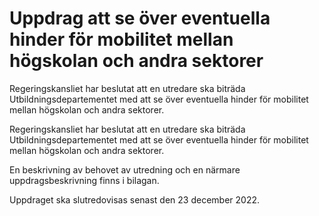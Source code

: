 # Uppdrag att se över eventuella hinder för mobilitet mellan högskolan och andra sektorer

Regeringskansliet har beslutat att en utredare ska biträda Utbildningsdepartementet med att se över eventuella hinder för mobilitet mellan högskolan och andra sektorer.

Regeringskansliet har beslutat att en utredare ska biträda Utbildningsdepartementet med att se över eventuella hinder för mobilitet mellan högskolan och andra sektorer.

En beskrivning av behovet av utredning och en närmare uppdragsbeskrivning finns i bilagan.

Uppdraget ska slutredovisas senast den 23 december 2022.
